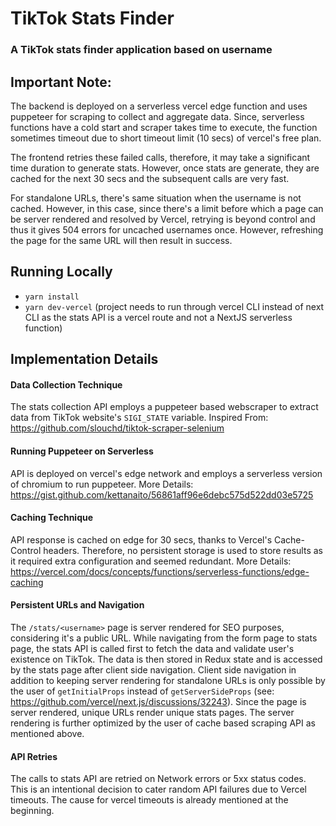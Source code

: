 # TikTok Stats Finder

### A TikTok stats finder application based on username

## Important Note:

The backend is deployed on a serverless vercel edge function and uses puppeteer for scraping to collect and aggregate data. Since, serverless functions have a cold start and scraper takes time to execute, the function sometimes timeout due to short timeout limit (10 secs) of vercel's free plan.

The frontend retries these failed calls, therefore, it may take a significant time duration to generate stats. However, once stats are generate, they are cached for the next 30 secs and the subsequent calls are very fast.

For standalone URLs, there's same situation when the username is not cached. However, in this case, since there's a limit before which a page can be server rendered and resolved by Vercel, retrying is beyond control and thus it gives 504 errors for uncached usernames once. However, refreshing the page for the same URL will then result in success.

## Running Locally

- `yarn install`
- `yarn dev-vercel` (project needs to run through vercel CLI instead of next CLI as the stats API is a vercel route and not a NextJS serverless function)

## Implementation Details

#### Data Collection Technique

The stats collection API employs a puppeteer based webscraper to extract data from TikTok website's `SIGI_STATE` variable.
Inspired From: https://github.com/slouchd/tiktok-scraper-selenium

#### Running Puppeteer on Serverless

API is deployed on vercel's edge network and employs a serverless version of chromium to run puppeteer.
More Details: https://gist.github.com/kettanaito/56861aff96e6debc575d522dd03e5725

#### Caching Technique

API response is cached on edge for 30 secs, thanks to Vercel's Cache-Control headers. Therefore, no persistent storage is used to store results as it required extra configuration and seemed redundant.
More Details: https://vercel.com/docs/concepts/functions/serverless-functions/edge-caching

#### Persistent URLs and Navigation

The `/stats/<username>` page is server rendered for SEO purposes, considering it's a public URL. While navigating from the form page to stats page, the stats API is called first to fetch the data and validate user's existence on TikTok. The data is then stored in Redux state and is accessed by the stats page after client side navigation. Client side navigation in addition to keeping server rendering for standalone URLs is only possible by the user of `getInitialProps` instead of `getServerSideProps` (see: https://github.com/vercel/next.js/discussions/32243). Since the page is server rendered, unique URLs render unique stats pages. The server rendering is further optimized by the user of cache based scraping API as mentioned above.

#### API Retries

The calls to stats API are retried on Network errors or 5xx status codes. This is an intentional decision to cater random API failures due to Vercel timeouts. The cause for vercel timeouts is already mentioned at the beginning.
